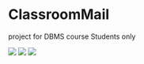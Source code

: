 # ClassroomMail
project for DBMS course Students only


<img src="https://raw.githubusercontent.com/madHEYsia/ClassroomMail/master/screenshot.JPG" >
<img src="https://raw.githubusercontent.com/madHEYsia/ClassroomMail/master/screenshot1.JPG" >
<img src="https://raw.githubusercontent.com/madHEYsia/ClassroomMail/master/screenshot2.JPG" >
